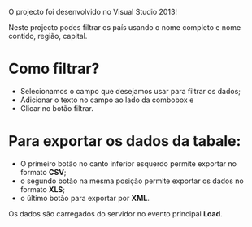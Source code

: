 O projecto foi desenvolvido no Visual Studio 2013!

Neste projecto podes filtrar os país usando o nome completo e nome contido, região, capital.

# Como filtrar?
* Selecionamos o campo que desejamos usar para filtrar os dados;
* Adicionar o texto no campo ao lado da combobox e
* Clicar no botão filtrar.

# Para exportar os dados da tabale:
* O primeiro botão no canto inferior esquerdo permite exportar no formato **CSV**;
* o segundo botão na mesma posição permite exportar os dados no formato **XLS**;
* o último botão para exportar por **XML**.

Os dados são carregados do  servidor no evento principal **Load**.
